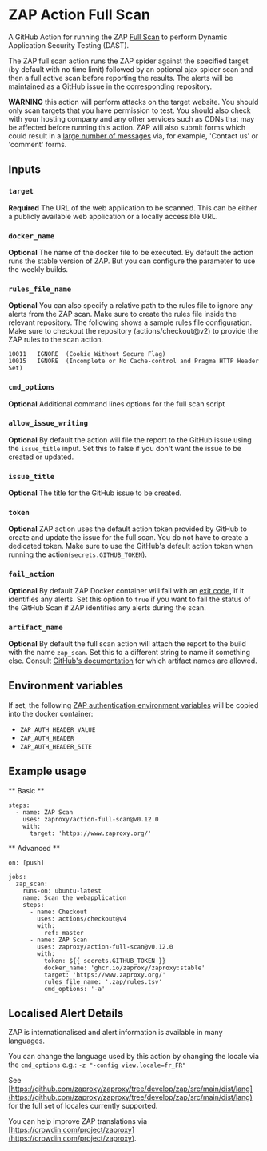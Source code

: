 # ZAP Action Full Scan

A GitHub Action for running the ZAP [Full Scan](https://www.zaproxy.org/docs/docker/full-scan/) to perform
Dynamic Application Security Testing (DAST). 

The ZAP full scan action runs the ZAP spider against the specified target (by default with no time limit) followed by an 
optional ajax spider scan and then a full active scan before reporting the results. The alerts will be maintained as a 
GitHub issue in the corresponding repository.

**WARNING** this action will perform attacks on the target website.
You should only scan targets that you have permission to test.
You should also check with your hosting company and any other services such as CDNs that may be affected before running this action.
ZAP will also submit forms which could result in a [large number of messages](https://www.zaproxy.org/faq/how-can-i-prevent-zap-from-sending-me-1000s-of-emails-via-a-contact-us-form/) via, for example, 'Contact us' or 'comment' forms.

## Inputs

### `target`

**Required** The URL of the web application to be scanned. This can be either a publicly available web application or a locally
accessible URL.

### `docker_name`

**Optional** The name of the docker file to be executed. By default the action runs the stable version of ZAP. But you can 
configure the parameter to use the weekly builds.

### `rules_file_name`

**Optional** You can also specify a relative path to the rules file to ignore any alerts from the ZAP scan. Make sure to create
the rules file inside the relevant repository. The following shows a sample rules file configuration.
Make sure to checkout the repository (actions/checkout@v2) to provide the ZAP rules to the scan action.

```tsv
10011	IGNORE	(Cookie Without Secure Flag)
10015	IGNORE	(Incomplete or No Cache-control and Pragma HTTP Header Set)
``` 

### `cmd_options`

**Optional** Additional command lines options for the full scan script

### `allow_issue_writing`

**Optional** By default the action will file the report to the GitHub issue using the `issue_title` input.
Set this to false if you don't want the issue to be created or updated.

### `issue_title`

**Optional** The title for the GitHub issue to be created.

### `token`

**Optional** ZAP action uses the default action token provided by GitHub to create and update the issue for the full scan.
You do not have to create a dedicated token. Make sure to use the GitHub's default action token when running the action(`secrets.GITHUB_TOKEN`).

### `fail_action`

**Optional** By default ZAP Docker container will fail with an [exit code](https://github.com/zaproxy/zaproxy/blob/efb404d38280dc9ecf8f88c9b0c658385861bdcf/docker/zap-full-scan.py#L31), 
if it identifies any alerts. Set this option to `true` if you want to fail the status of the GitHub Scan if ZAP identifies any alerts during the scan.

### `artifact_name`

**Optional** By default the full scan action will attach the report to the build with the name `zap_scan`. Set this to a different string to name it something else. Consult [GitHub's documentation](https://github.com/actions/toolkit/blob/main/packages/artifact/docs/additional-information.md#non-supported-characters) for which artifact names are allowed.

## Environment variables

If set, the following [ZAP authentication environment variables](https://www.zaproxy.org/docs/authentication/handling-auth-yourself/#authentication-env-vars)
will be copied into the docker container:

- `ZAP_AUTH_HEADER_VALUE`
- `ZAP_AUTH_HEADER`
- `ZAP_AUTH_HEADER_SITE`

## Example usage

** Basic **
```
steps:
  - name: ZAP Scan
    uses: zaproxy/action-full-scan@v0.12.0
    with:
      target: 'https://www.zaproxy.org/'
```

** Advanced **

```
on: [push]

jobs:
  zap_scan:
    runs-on: ubuntu-latest
    name: Scan the webapplication
    steps:
      - name: Checkout
        uses: actions/checkout@v4
        with:
          ref: master
      - name: ZAP Scan
        uses: zaproxy/action-full-scan@v0.12.0
        with:
          token: ${{ secrets.GITHUB_TOKEN }}
          docker_name: 'ghcr.io/zaproxy/zaproxy:stable'
          target: 'https://www.zaproxy.org/'
          rules_file_name: '.zap/rules.tsv'
          cmd_options: '-a'
```

## Localised Alert Details

ZAP is internationalised and alert information is available in many languages.

You can change the language used by this action by changing the locale via the `cmd_options` e.g.: `-z "-config view.locale=fr_FR"`

See [https://github.com/zaproxy/zaproxy/tree/develop/zap/src/main/dist/lang](https://github.com/zaproxy/zaproxy/tree/develop/zap/src/main/dist/lang) for the full set of locales currently supported.

You can help improve ZAP translations via [https://crowdin.com/project/zaproxy](https://crowdin.com/project/zaproxy). 
